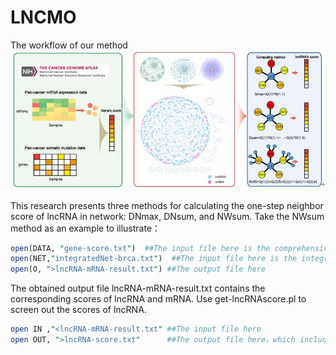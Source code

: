# LNCMO
The workflow of our method
<img src="./workflow.jpg" alt="image-a" style="zoom:67%;" />

This research presents three methods for calculating the one-step neighbor score of lncRNA in network: DNmax, DNsum, and NWsum. Take the NWsum method as an example to illustrate：

```perl
open(DATA, "gene-score.txt")  ##The input file here is the comprehensive score of the gene
open(NET,"integratedNet-brca.txt")  ##The input file here is the integrated network; the integrated network lncRNA in this study is Ensembl ID, and mRNA is gene symbol
open(O, ">lncRNA-mRNA-result.txt") ##The output file here

```

The obtained output file lncRNA-mRNA-result.txt contains the corresponding scores of lncRNA and mRNA. Use get-lncRNAscore.pl to screen out the scores of lncRNA.

```perl
open IN ,"<lncRNA-mRNA-result.txt" ##The input file here
open OUT, ">lncRNA-score.txt"      ##The output file here，which include lncRNA risk score
```
